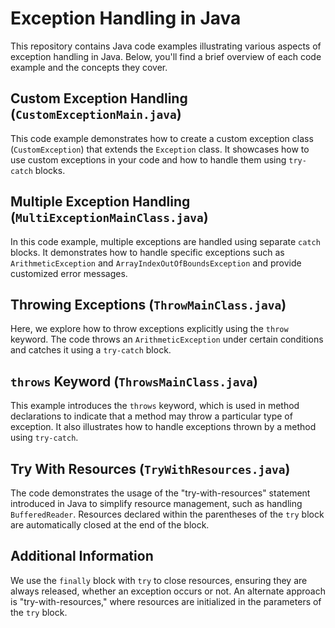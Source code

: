 # Exception Handling in Java

This repository contains Java code examples illustrating various aspects of exception handling in Java. Below, you'll find a brief overview of each code example and the concepts they cover.

## Custom Exception Handling (`CustomExceptionMain.java`)

This code example demonstrates how to create a custom exception class (`CustomException`) that extends the `Exception` class. It showcases how to use custom exceptions in your code and how to handle them using `try-catch` blocks.

## Multiple Exception Handling (`MultiExceptionMainClass.java`)

In this code example, multiple exceptions are handled using separate `catch` blocks. It demonstrates how to handle specific exceptions such as `ArithmeticException` and `ArrayIndexOutOfBoundsException` and provide customized error messages.

## Throwing Exceptions (`ThrowMainClass.java`)

Here, we explore how to throw exceptions explicitly using the `throw` keyword. The code throws an `ArithmeticException` under certain conditions and catches it using a `try-catch` block.

## `throws` Keyword (`ThrowsMainClass.java`)

This example introduces the `throws` keyword, which is used in method declarations to indicate that a method may throw a particular type of exception. It also illustrates how to handle exceptions thrown by a method using `try-catch`.

## Try With Resources (`TryWithResources.java`)

The code demonstrates the usage of the "try-with-resources" statement introduced in Java to simplify resource management, such as handling `BufferedReader`. Resources declared within the parentheses of the `try` block are automatically closed at the end of the block.

## Additional Information

We use the `finally` block with `try` to close resources, ensuring they are always released, whether an exception occurs or not. An alternate approach is "try-with-resources," where resources are initialized in the parameters of the `try` block.
